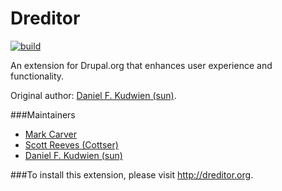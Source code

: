 Dreditor
========
[![build](https://travis-ci.org/dreditor/dreditor.png?branch=1.x)](https://travis-ci.org/dreditor/dreditor)

An extension for Drupal.org that enhances user experience and functionality.

Original author: [Daniel F. Kudwien (sun)](https://drupal.org/user/54136).

###Maintainers
* [Mark Carver](https://drupal.org/user/501638)
* [Scott Reeves (Cottser)](https://drupal.org/user/1167326)
* [Daniel F. Kudwien (sun)](https://drupal.org/user/54136)

###To install this extension, please visit http://dreditor.org.
